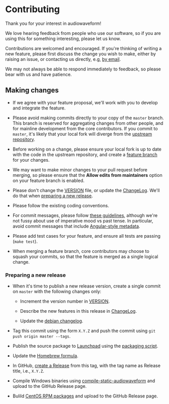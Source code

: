 # Contributing

Thank you for your interest in audiowaveform!

We love hearing feedback from people who use our software, so if you are using this for something interesting, please let us know.

Contributions are welcomed and encouraged. If you're thinking of writing a new feature, please first discuss the change you wish to make, either by raising an issue, or contacting us directly, e.g, [by email](mailto:irfs@bbc.co.uk).

We may not always be able to respond immediately to feedback, so please bear with us and have patience.

## Making changes

* If we agree with your feature proposal, we'll work with you to develop and integrate the feature.

* Please avoid making commits directly to your copy of the `master` branch. This branch is reserved for aggregating changes from other people, and for mainline development from the core contributors. If you commit to `master`, it's likely that your local fork will diverge from the [upstream repository](https://github.com/bbc/audiowaveform).

* Before working on a change, please ensure your local fork is up to date with the code in the upstream repository, and create a [feature branch](https://www.atlassian.com/git/tutorials/comparing-workflows/feature-branch-workflow) for your changes.

* We may want to make minor changes to your pull request before merging, so please ensure that the **Allow edits from maintainers** option on your feature branch is enabled.

* Please don't change the [VERSION](https://github.com/bbc/audiowaveform/blob/master/VERSION) file, or update the [ChangeLog](https://github.com/bbc/audiowaveform/blob/master/ChangeLog). We'll do that when [preparing a new release](#preparing-a-new-release).

* Please follow the existing coding conventions.

* For commit messages, please follow [these guidelines](https://chris.beams.io/posts/git-commit/), although we're not fussy about use of imperative mood vs past tense. In particular, avoid commit messages that include [Angular-style metadata](https://github.com/angular/angular/blob/master/CONTRIBUTING.md#-commit-message-guidelines).

* Please add test cases for your feature, and ensure all tests are passing (`make test`).

* When merging a feature branch, core contributors may choose to squash your commits, so that the feature is merged as a single logical change.

### Preparing a new release

* When it's time to publish a new release version, create a single commit on `master` with the following changes only:

  * Increment the version number in [VERSION](https://github.com/bbc/audiowaveform/blob/master/VERSION).

  * Describe the new features in this release in [ChangeLog](https://github.com/bbc/audiowaveform/blob/master/ChangeLog).

  * Update the [debian changelog](https://github.com/bbc/audiowaveform/blob/master/debian/changelog).

* Tag this commit using the form `X.Y.Z` and push the commit using `git push origin master --tags`.

* Publish the source package to [Launchpad](https://launchpad.net/) using the [packaging script](https://github.com/bbc/audiowaveform/tree/master/ubuntu).

* Update the [Homebrew formula](https://github.com/bbc/homebrew-audiowaveform).

* In GitHub, [create a Release](https://github.com/bbc/audiowaveform/releases/new) from this tag, with the tag name as Release title, i.e., `X.Y.Z`.

* Compile Windows binaries using [compile-static-audiowaveform](https://github.com/chrisn/compile-static-audiowaveform) and upload to the GitHub Release page.

* Bulild [CentOS RPM packages](https://github.com/bbc/audiowaveform/tree/master/rpm) and upload to the GitHub Release page.

